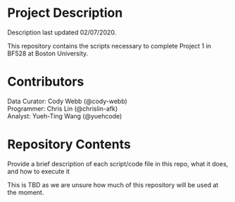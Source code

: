 # Project Description

Description last updated 02/07/2020.  

This repository contains the scripts necessary to complete Project 1 in BF528 at Boston University. 

# Contributors

Data Curator: Cody Webb (@cody-webb)  
Programmer: Chris Lin (@chrislin-afk)  
Analyst: Yueh-Ting Wang (@yuehcode)  

# Repository Contents

Provide a brief description of each script/code file in this repo, what it does, and how to execute it  

This is TBD as we are unsure how much of this repository will be used at the moment.  
